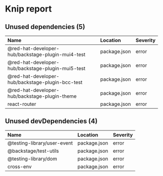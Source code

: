 # Knip report

## Unused dependencies (5)

| Name                                              | Location     | Severity |
| :------------------------------------------------ | :----------- | :------- |
| @red-hat-developer-hub/backstage-plugin-mui4-test | package.json | error    |
| @red-hat-developer-hub/backstage-plugin-mui5-test | package.json | error    |
| @red-hat-developer-hub/backstage-plugin-bcc-test  | package.json | error    |
| @red-hat-developer-hub/backstage-plugin-theme     | package.json | error    |
| react-router                                      | package.json | error    |

## Unused devDependencies (4)

| Name                        | Location     | Severity |
| :-------------------------- | :----------- | :------- |
| @testing-library/user-event | package.json | error    |
| @backstage/test-utils       | package.json | error    |
| @testing-library/dom        | package.json | error    |
| cross-env                   | package.json | error    |
